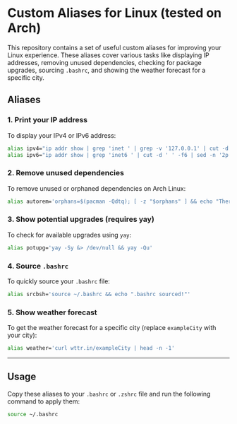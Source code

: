 # Custom Aliases for Linux (tested on Arch)

This repository contains a set of useful custom aliases for improving your Linux experience. These aliases cover various tasks like displaying IP addresses, removing unused dependencies, checking for package upgrades, sourcing `.bashrc`, and showing the weather forecast for a specific city.

## Aliases

### 1. Print your IP address

To display your IPv4 or IPv6 address:

```bash
alias ipv4="ip addr show | grep 'inet ' | grep -v '127.0.0.1' | cut -d' ' -f6 | cut -d/ -f1"
alias ipv6="ip addr show | grep 'inet6 ' | cut -d ' ' -f6 | sed -n '2p'"
```

### 2. Remove unused dependencies

To remove unused or orphaned dependencies on Arch Linux:

```bash
alias autorem='orphans=$(pacman -Qdtq); [ -z "$orphans" ] && echo "There are no orphaned packages" || sudo pacman -Rsc $orphans'
```

### 3. Show potential upgrades (requires yay)

To check for available upgrades using `yay`:

```bash
alias potupg='yay -Sy &> /dev/null && yay -Qu'
```

### 4. Source `.bashrc`

To quickly source your `.bashrc` file:

```bash
alias srcbsh='source ~/.bashrc && echo ".bashrc sourced!"'
```

### 5. Show weather forecast

To get the weather forecast for a specific city (replace `exampleCity` with your city):

```bash
alias weather='curl wttr.in/exampleCity | head -n -1'
```

---

## Usage

Copy these aliases to your `.bashrc` or `.zshrc` file and run the following command to apply them:

```bash
source ~/.bashrc
```
